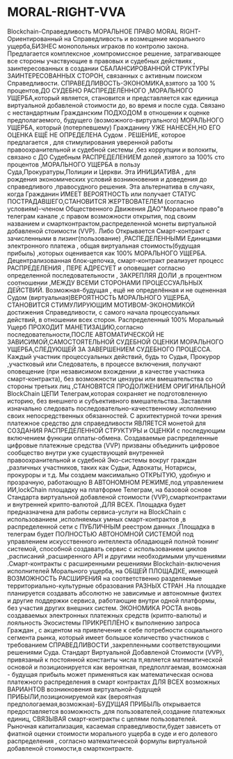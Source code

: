 # MORAL-RIGHT-VVA
Blockchain-Справедливость
       МОРАЛЬНОЕ ПРАВО        MORAL RIGHT-Ориентированный на Справедливость и возмещение морального ущерба,БИЗНЕС монопольных играков по контролю закона.                                                                                                                                          
Предлагается комплексное ,компромиссное решение, затрагивающее все стороны участвующие в правовых и судебных действиях , заинтересованных в создании СБАЛАНСИРОВАННОЙ СТРУКТУРЫ ЗАИНТЕРЕСОВАННЫХ СТОРОН, связанных с активным поиском  Справедливости.
СПРАВЕДЛИВОСТЬ-ЭКОНОМИКА,взятого за 100 % процентов,ДО СУДЕБНО РАСПРЕДЕЛЁННОГО ,МОРАЛЬНОГО УЩЕРБА,который является, становится и представляется как единица виртуальной добавленой стоимости до, во время и после суда. 
Связано с нестандартным Гражданским ПОДХОДОМ  в отношении к оценке предполагаемого, будущего (возможного-виртуального)   МОРАЛЬНОГО УЩЕРБА, который (потерпевшему) Гражданину УЖЕ НАНЕСЁН,НО ЕГО ОЦЕНКА ЕЩЁ НЕ ОПРЕДЕЛЕНА Судом .
РЕШЕНИЕ, которое предлагается , для стимулирования уверенной работы правоохранительной и судебной системы ,без коррупции и волокиты, связано с  ДО Судебным РАСПРЕДЕЛЕНИЕМ долей ,взятого за 100% сто процентов ,МОРАЛЬНОГО УЩЕРБА в пользу  Суда,Прокуратуры,Полиции и Церкви.
Эта ИНИЦИАТИВА , для рождения экономических условий возникновения и доведения до справедливого ,правосудного решения.
Эта альтернатива в случаях, когда Гражданин   ИМЕЕТ ВЕРОЯТНОСТЬ или получает СТАТУС ПОСТРАДАВШЕГО,СТАНОВИТСЯ ЖЕРТВОВАТЕЛЕМ (согласно условиям)-членом Общественного Движения ДАО"Моральное право"в телеграм  канале ,с правом возможности открытия,  под своим названием и смартконтрактом,распределенной монеты виртуальной добавленой стоимости (VVP). Либо
Открывается Смарт-контракт с зачисленными в лизинг(пользование) ,РАСПЕДЕЛЕННЫМИ Единицами электронного платежа , общая виртуальная стоимость(будущая прибыль) ,которых оценивается как 100% МОРАЛЬНОГО УЩЕРБА. Децентрализованная блок-цепочка, смарт-контракт реализует процесс РАСПРЕДЕЛЕНИЯ  ,  ПЕРЕ АДРЕСУЕТ и оповещает согласно определенной последовательности , ЗАКРЕПЛЯЯ ДОЛИ ,в процентном соотношении ,МЕЖДУ ВСЕМИ СТОРОНАМИ ПРОЦЕССУАЛЬНЫХ ДЕЙСТВИЙ.
Возможная-будущая , ещё не определённая и не оцененная Судом (виртуальная)ВЕРОЯТНОСТЬ МОРАЛЬНОГО УЩЕРБА, СТАНОВИТСЯ СТИМУЛИРУЮЩИМ МОТИВОМ-ЭКОНОМИКОЙ достижения Справедливости, с самого начала процессуальных действий, в отношении всех сторон.
Распределенный 100% Моральный Ущерб ПРОХОДИТ МАНЕТИЗАЦИЮ,согласно последовательности,ПОСЛЕ АВТОМАТИЧЕСКОЙ НЕ ЗАВИСИМОЙ,САМОСТОЯТЕЛЬНОЙ СУДЕБНОЙ ОЦЕНКИ МОРАЛЬНОГО УЩЕРБА,СЛЕДУЮЩЕЙ ЗА ЗАВЕРШЕНИЕМ СУДЕБНОГО ПРОЦЕССА.
Каждый участник процессуальных действий, будь то Судья, Прокурор ,участковый или Следователь, в процессе включения, получают оповещение (при независимом вхождении ,в качестве участника смарт-контракта), без возможности цензуры или вмешательства со стороны третьих лиц ,СТАНОВЯТСЯ ПРОДОЛЖЕНИЕМ ОРИГИНАЛЬНОЙ BlockChain ЦЕПИ Телеграм,которая сохраняет не подготовленную историю, без внешнего и субъективного вмешательства..Заставляя изначально следовать последовательно-качественному исполнению своих непосредственных обязанностей.
С архитектурной точки зрения платежное средство  для справедливости ЯВЛЯЕТСЯ монетой для  СОЗДАНИЯ РАСПРЕДЕЛЕННОЙ СТРУКТУРЫ и ОЦЕНКИ с последующим включением функции оплаты-обмена. Создаваемые распределенные цифровые платежные средства (VVP) призваны объединить цифровое сообщество внутри уже существующей внутренней правоохранительной и судебной Эко-системы вокруг граждан ,различных участников, таких как Судьи, Адвокаты, Нотарисы, прокуроры и т.д.
Мы создаем максимально ОТКРЫТУЮ, удобную и прозрачную, работающую В АВТОНОМНОМ РЕЖИМЕ,под управлением ИИ,lockChain площадку на платформе Телеграм, на базовой основе Стандарта виртуальной добавленой стоимости (VVP),смартконтрактами и внутренней крипто-валютой ,ДЛЯ ВСЕХ. Площадка будет предназначена для работы сервиса-услуги на BlockChain с использованием ,исполняемых умных смарт-контрактов ,в распределенной сети с ПУБЛИЧНЫМ реестром данных .Площадка в телеграм будет ПОЛНОСТЬЮ АВТОНОМНОЙ СИСТЕМОЙ под управлением искусственного интеллекта обладающей полной тюнинг системой, способной создавать сервис с использованием циклов ,расписаний ,расширенного API и другими необходимыми улучшениями .Смарт-контракты с расширенными решениями Blockchain-включения исполнителей Морального ущерба, на ОБЩЕЙ ПЛОЩАДКЕ, имеющей ВОЗМОЖНОСТЬ РАСШИРЕНИЯ на соответственно разделяемые территориально-культурные образования РАЗНЫХ СТРАН .На площадке планируется создавать абсолютно не зависимые и автономные физтех и другие поддержки сервиса, работающие внутри одной платформы, без участия других внешних систем.
ЭКОНОМИКА РОСТА вновь создаваемых электронных платежных средств (крипто-валюты) и лояльность Экосистемы ПРИКРЕПЛЁНО к выполнению запроса Граждан , с акцентом на привлечение к себе потребности социального сегмента рынка, который имеет большое количество участников с требованием СПРАВЕДЛИВОСТИ ,закрепленными соответствующими решениями Суда.                    Стандарт Виртуальной Добавленой Стоимости (VVP), привязаный к постоянной константы числа π,является математической основой и позиционируется как вероятная, предполлгаемая, возможная - будущая прибыль может       применяться как математическая основа платежного распределения в смарт контрактах ДЛЯ ВСЕХ возможных ВАРИАНТОВ возникновения виртуальной-будущей ПРИБЫЛИ,позиционируемой как (вероятная предпологаемая,возможная)-БУДУЩАЯ ПРИБЫЛЬ открывается предоставляется  возможность ,для пользователей,создание платежных единиц, СВЯЗЫВАЯ смарт-контракты с целями пользователей. 
 Рыночная капитализация, касаемая справедливости,будет зависеть от фиатной оценки стоимости морального ущерба в суде и его долевого распределения , согласно математической формулы виртуальной добавленой стоимости,в смартконтракте.             
